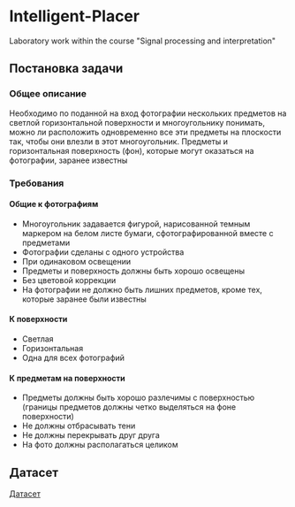 # Intelligent-Placer
Laboratory work within the course "Signal processing and interpretation"


## Постановка задачи
### Общее описание
Необходимо по поданной на вход фотографии нескольких предметов на светлой горизонтальной поверхности и многоугольнику понимать, можно ли расположить одновременно все эти предметы на плоскости так, чтобы они влезли в этот многоугольник. Предметы и горизонтальная поверхность (фон), которые могут оказаться на фотографии, заранее известны


### Требования
#### Общие к фотографиям
- Многоугольник задавается фигурой, нарисованной темным маркером на белом листе бумаги, сфотографированной вместе с предметами
- Фотографии сделаны с одного устройства
- При одинаковом освещении
- Предметы и поверхность должны быть хорошо освещены
- Без цветовой коррекции
- На фотографии не должно быть лишних предметов, кроме тех, которые заранее были известны


#### К поверхности
- Светлая
- Горизонтальная
- Одна для всех фотографий


#### К предметам на поверхности
- Предметы должны быть хорошо разлечимы с поверхностью (границы предметов должны четко выделяться на фоне поверхности)
- Не должны отбрасывать тени
- Не должны перекрывать друг друга
- На фото должны располагаться целиком 


## Датасет
[Датасет](https://drive.google.com/drive/folders/1oS-kjoppAcTqVfkROBtcxy8oI3C_u3To?usp=sharing "Датасет")

